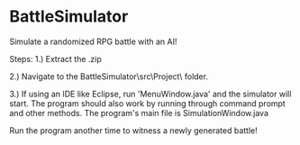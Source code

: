 # BattleSimulator
Simulate a randomized RPG battle with an AI!

Steps:
1.) Extract the .zip

2.) Navigate to the BattleSimulator\src\Project\ folder.

3.) If using an IDE like Eclipse, run 'MenuWindow.java' and the simulator will start.
	The program should also work by running through command prompt and other methods. The program's main file is SimulationWindow.java
	
Run the program another time to witness a newly generated battle!
